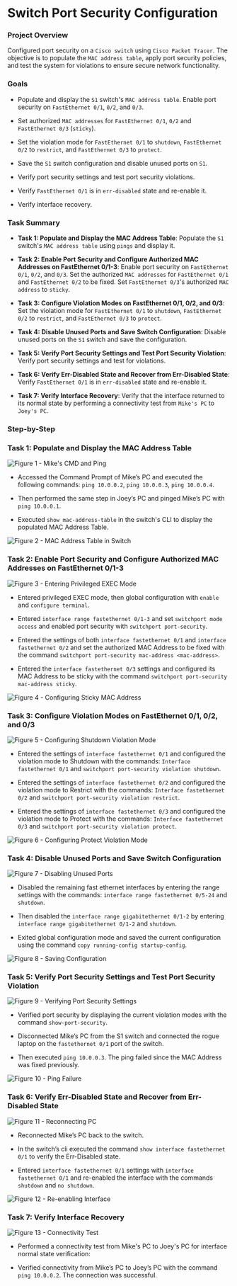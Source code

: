 # Switch Port Security Configuration

### Project Overview

Configured port security on a `Cisco switch` using `Cisco Packet Tracer`. The objective is to populate the `MAC address table`, apply port security policies, and test the system for violations to ensure secure network functionality.

### Goals

* Populate and display the `S1` switch's `MAC address table`. Enable port security on `FastEthernet 0/1`, `0/2`, and `0/3`.

* Set authorized `MAC addresses` for `FastEthernet 0/1`, `0/2` and `FastEthernet 0/3` (`sticky`).

* Set the violation mode for `FastEthernet 0/1` to `shutdown`, `FastEthernet 0/2` to `restrict`, and `FastEthernet 0/3` to `protect`.

* Save the `S1` switch configuration and disable unused ports on `S1`.

* Verify port security settings and test port security violations.

* Verify `FastEthernet 0/1` is in `err-disabled` state and re-enable it.

* Verify interface recovery.

### Task Summary

* **Task 1: Populate and Display the MAC Address Table**: Populate the `S1` switch's `MAC address table` using `pings` and display it.

* **Task 2: Enable Port Security and Configure Authorized MAC Addresses on FastEthernet 0/1-3**: Enable port security on `FastEthernet 0/1`, `0/2`, and `0/3`. Set the authorized `MAC addresses` for `FastEthernet 0/1` and `FastEthernet 0/2` to be fixed. Set `FastEthernet 0/3`'s authorized `MAC address` to `sticky`.

* **Task 3: Configure Violation Modes on FastEthernet 0/1, 0/2, and 0/3**: Set the violation mode for `FastEthernet 0/1` to `shutdown`, `FastEthernet 0/2` to `restrict`, and `FastEthernet 0/3` to `protect`.

* **Task 4: Disable Unused Ports and Save Switch Configuration**: Disable unused ports on the `S1` switch and save the configuration.

* **Task 5: Verify Port Security Settings and Test Port Security Violation**: Verify port security settings and test for violations.

* **Task 6: Verify Err-Disabled State and Recover from Err-Disabled State**: Verify `FastEthernet 0/1` is in `err-disabled` state and re-enable it.

* **Task 7: Verify Interface Recovery**: Verify that the interface returned to its normal state by performing a connectivity test from `Mike's PC` to `Joey's PC`.

### Step-by-Step

### Task 1: Populate and Display the MAC Address Table

![Figure 1 - Mike's CMD and Ping](https://github.com/iagsalazar1-cs/Network-Administration-and-Labs/blob/main/02-Switch-Port-Security-Configuration/images/Figure01_Mikes_CMD_and_Ping.png)

* Accessed the Command Prompt of Mike’s PC and executed the following commands: `ping 10.0.0.2`, `ping 10.0.0.3`, `ping 10.0.0.4`.

* Then performed the same step in Joey’s PC and pinged Mike’s PC with `ping 10.0.0.1`.

* Executed `show mac-address-table` in the switch's CLI to display the populated MAC Address Table.

![Figure 2 - MAC Address Table in Switch](https://github.com/iagsalazar1-cs/Network-Administration-and-Labs/blob/main/02-Switch-Port-Security-Configuration/images/Figure02_MAC_Address_Table_in_Switch.png)

### Task 2: Enable Port Security and Configure Authorized MAC Addresses on FastEthernet 0/1-3

![Figure 3 - Entering Privileged EXEC Mode](https://github.com/iagsalazar1-cs/Network-Administration-and-Labs/blob/main/02-Switch-Port-Security-Configuration/images/Figure03_Privileged_EXEC_Mode.png)

* Entered privileged EXEC mode, then global configuration with `enable` and `configure terminal`.

* Entered `interface range fastethernet 0/1-3` and set `switchport mode access` and enabled port security with `switchport port-security`.

* Entered the settings of both `interface fastethernet 0/1` and `interface fastethernet 0/2` and set the authorized MAC Address to be fixed with the command `switchport port-security mac-address <mac-address>`.

* Entered the `interface fastethernet 0/3` settings and configured its MAC Address to be sticky with the command `switchport port-security mac-address sticky`.

![Figure 4 - Configuring Sticky MAC Address](https://github.com/iagsalazar1-cs/Network-Administration-and-Labs/blob/main/02-Switch-Port-Security-Configuration/images/Figure04_Sticky_MAC_Address.png)

### Task 3: Configure Violation Modes on FastEthernet 0/1, 0/2, and 0/3

![Figure 5 - Configuring Shutdown Violation Mode](https://github.com/iagsalazar1-cs/Network-Administration-and-Labs/blob/main/02-Switch-Port-Security-Configuration/images/Figure05_Shutdown_Violation.png)

* Entered the settings of `interface fastethernet 0/1` and configured the violation mode to Shutdown with the commands: `Interface fastethernet 0/1` and `switchport port-security violation shutdown`.

* Entered the settings of `interface fastethernet 0/2` and configured the violation mode to Restrict with the commands: `Interface fastethernet 0/2` and `switchport port-security violation restrict`.

* Entered the settings of `interface fastethernet 0/3` and configured the violation mode to Protect with the commands: `Interface fastethernet 0/3` and `switchport port-security violation protect`.

![Figure 6 - Configuring Protect Violation Mode](https://github.com/iagsalazar1-cs/Network-Administration-and-Labs/blob/main/02-Switch-Port-Security-Configuration/images/Figure06_Protect_Violation.png)

### Task 4: Disable Unused Ports and Save Switch Configuration

![Figure 7 - Disabling Unused Ports](https://github.com/iagsalazar1-cs/Network-Administration-and-Labs/blob/main/02-Switch-Port-Security-Configuration/images/Figure07_Disabling_Unused_Ports.png)

* Disabled the remaining fast ethernet interfaces by entering the range settings with the commands: `interface range fastethernet 0/5-24` and `shutdown`.

* Then disabled the `interface range gigabitethernet 0/1-2` by entering `interface range gigabitethernet 0/1-2` and `shutdown`.

* Exited global configuration mode and saved the current configuration using the command `copy running-config startup-config`.

![Figure 8 - Saving Configuration](https://github.com/iagsalazar1-cs/Network-Administration-and-Labs/blob/main/02-Switch-Port-Security-Configuration/images/Figure08_Saving_Configuration.png)

### Task 5: Verify Port Security Settings and Test Port Security Violation

![Figure 9 - Verifying Port Security Settings](https://github.com/iagsalazar1-cs/Network-Administration-and-Labs/blob/main/02-Switch-Port-Security-Configuration/images/Figure09_Verifying_Port_Security.png)

* Verified port security by displaying the current violation modes with the command `show-port-security`.

* Disconnected Mike’s PC from the S1 switch and connected the rogue laptop on the `fastethernet 0/1` port of the switch.

* Then executed `ping 10.0.0.3`. The ping failed since the MAC Address was fixed previously.

![Figure 10 - Ping Failure](https://github.com/iagsalazar1-cs/Network-Administration-and-Labs/blob/main/02-Switch-Port-Security-Configuration/images/Figure10_Ping_Failure.png)

### Task 6: Verify Err-Disabled State and Recover from Err-Disabled State

![Figure 11 - Reconnecting PC](https://github.com/iagsalazar1-cs/Network-Administration-and-Labs/blob/main/02-Switch-Port-Security-Configuration/images/Figure11_Reconnecting_PC.png)

* Reconnected Mike’s PC back to the switch.

* In the switch’s cli executed the command `show interface fastethernet 0/1` to verify the Err-Disabled state.

* Entered `interface fastethernet 0/1` settings with `interface fastethernet 0/1` and re-enabled the interface with the commands `shutdown` and `no shutdown`.

![Figure 12 - Re-enabling Interface](https://github.com/iagsalazar1-cs/Network-Administration-and-Labs/blob/main/02-Switch-Port-Security-Configuration/images/Figure12_Re-enabling_Interface.png)

### Task 7: Verify Interface Recovery

![Figure 13 - Connectivity Test](https://github.com/iagsalazar1-cs/Network-Administration-and-Labs/blob/main/02-Switch-Port-Security-Configuration/images/Figure13_Connectivity_Test.png)

* Performed a connectivity test from Mike's PC to Joey's PC for interface normal state verification:

* Verified connectivity from Mike’s PC to Joey’s PC with the command `ping 10.0.0.2`. The connection was successful.
